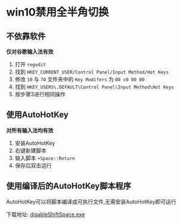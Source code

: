# win10禁用全半角切换

## 不依靠软件
**仅对谷歌输入法有效**
1. 打开 `regedit`
2. 找到 `HKEY_CURRENT_USER/Control Panel/Input Method/Hot Keys`
3. 修改 `10` 与 `70` 文件夹中的 `Key Modifers` 为 `00 c0 00 00`
4. 找到 `HKEY_USERS\.DEFAULT\Control Panel\Input Method\Hot Keys`
5. 按步骤3进行相同操作

## 使用AutoHotKey
**对所有输入法均有效**
1. 安装AutoHotKey
2. 右键新建脚本
3. 输入脚本 `+Space::Return`
4. 保存后双击运行

## 使用编译后的AutoHotKey脚本程序
AutoHotKey可以将脚本编译成可执行文件,无需安装AutoHotKey即可运行

下载地址: [disableShiftSpace.exe](https://github.com/zifux/zifux.github.io/releases/download/disableShiftSpace/disableShiftSpace.exe)